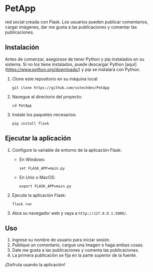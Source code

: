 # 
# PetApp

red social creada con Flask. Los usuarios pueden publicar comentarios, cargar imágenes, dar me gusta a las publicaciones y comentar las publicaciones.

## Instalación

Antes de comenzar, asegúrese de tener Python y pip instalados en su sistema. Si no los tiene instalados, puede descargar Python [aquí] (https://www.python.org/downloads/) y pip se instalará con Python.

1. Clone este repositorio en su máquina local:

     ```
     git clone https://github.com/sstechdev/PetApp
     ```

2. Navegue al directorio del proyecto:

     ```
     cd PetApp
     ```

3. Instale los paquetes necesarios:

     ```
     pip install flask
     ```

## Ejecutar la aplicación

1. Configure la variable de entorno de la aplicación Flask:

     - En Windows:

         ```
         set FLASK_APP=main.py
         ```

     - En Unix o MacOS:

         ```
         export FLASK_APP=main.py
         ```

2. Ejecute la aplicación Flask:

     ```
     flask run
     ```

3. Abra su navegador web y vaya a `http://127.0.0.1:5000/`.

## Uso

1. Ingrese su nombre de usuario para iniciar sesión.
2. Publique un comentario, cargue una imagen o haga ambas cosas.
3. Dale me gusta a las publicaciones y comenta las publicaciones.
4. La primera publicación se fija en la parte superior de la fuente.

¡Disfruta usando la aplicación!
